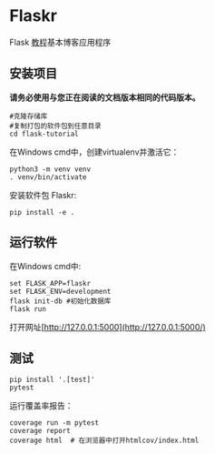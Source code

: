# Flaskr
Flask [教程](http://flask.pocoo.org/docs/tutorial/)基本博客应用程序

## 安装项目

**请务必使用与您正在阅读的文档版本相同的代码版本。**

```
#克隆存储库
#复制打包的软件包到任意目录
cd flask-tutorial
```

在Windows cmd中，创建virtualenv并激活它：
```
python3 -m venv venv
. venv/bin/activate
```

安装软件包 Flaskr:

```
pip install -e .
```

## 运行软件

在Windows cmd中:

```
set FLASK_APP=flaskr
set FLASK_ENV=development
flask init-db #初始化数据库
flask run
```

打开网址[http://127.0.0.1:5000](http://127.0.0.1:5000/)

## 测试

```
pip install '.[test]'
pytest
```

运行覆盖率报告：

```
coverage run -m pytest
coverage report
coverage html  # 在浏览器中打开htmlcov/index.html
```

